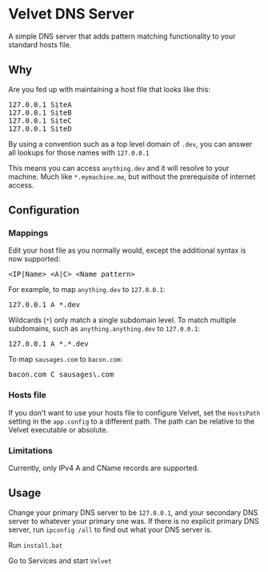# Velvet DNS Server

A simple DNS server that adds pattern matching functionality to your standard hosts file.

## Why

Are you fed up with maintaining a host file that looks like this:

<pre>
127.0.0.1 SiteA
127.0.0.1 SiteB
127.0.0.1 SiteC
127.0.0.1 SiteD
</pre>

By using a convention such as a top level domain of `.dev`, you can answer all lookups for those names with `127.0.0.1`

This means you can access `anything.dev` and it will resolve to your machine. Much like `*.mymachine.me`, but without the prerequisite of internet access.

## Configuration

### Mappings 

Edit your host file as you normally would, except the additional syntax is now supported:

<pre>
&lt;IP|Name&gt; &lt;A|C&gt; &lt;Name pattern&gt;
</pre>

For example, to map `anything.dev` to `127.0.0.1`:

<pre>
127.0.0.1 A *.dev
</pre>

Wildcards (`*`) only match a single subdomain level. To match multiple subdomains, such as `anything.anything.dev` to `127.0.0.1`:

<pre>
127.0.0.1 A *.*.dev
</pre>

To map `sausages.com` to `bacon.com`:

<pre>
bacon.com C sausages\.com
</pre>

### Hosts file

If you don't want to use your hosts file to configure Velvet, set the `HostsPath` setting in the `app.config` to a different path. The path can be relative to the Velvet executable or absolute.

### Limitations

Currently, only IPv4 A and CName records are supported.

## Usage

Change your primary DNS server to be `127.0.0.1`, and your secondary DNS server to whatever your primary one was.
If there is no explicit primary DNS server, run `ipconfig /all` to find out what your DNS server is.

Run `install.bat`

Go to Services and start `Velvet`
